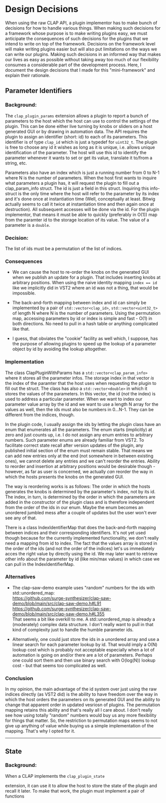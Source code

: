 Design Decisions
================

When using the raw CLAP API, a plugin implementor has to make bunch of decisions for how to 
handle various things. When making such decisions for a framework whose purpose is to make writing
plugins easy, we must anticipate the consequences of such decisions for the plugins that we intend 
to write on top of the framework. Decisions on the framework level will make writing plugins easier
but will also put limitations on the ways we can write our plugins. Making such decisions in an 
informed way that makes our lives as easy as possible without taking away too much of our 
flexibility consumes a considerable part of the development process. Here, I document the design 
decisions that I made for this "mini-framework" and explain their rationale.


Parameter Identifiers
---------------------

### Background:

The `clap_plugin_params` extension allows a plugin to report a bunch of parameters to the host which
the host can use to control the settings of the plugin. This can be done either live turning by 
knobs or sliders on a host generated GUI or by drawing in automation data. The API requires the 
plugin to assign an identifier (short: id) to each of its parameters. This identifier is of type 
`clap_id` which is just a typedef for `uint32_t`. The plugin is free to choose any id it wishes as 
long as it is unique, i.e. allows unique identification of the parameter. The host will use this id 
to identify the parameter whenever it wants to set or get its value, translate it to/from a string, 
etc. 

Parameters also have an index which is just a running number from 0 to N-1 where N is the number of 
parameters. When the host first wants to inquire what parameters a plugin has, it will request the 
plugin to fill out a clap_param_info struct. The id is just a field in this struct. Inquiring this 
info-struct is the only time where the host will refer to the parameter by its index and it's done 
once at instantiation time (Well, conceptually at least. Bitwig actually seems to call it twice at 
instantiation time and then again once at destruction). All subsequent accesses will be done via the 
id. For the plugin implementor, that means it must be able to quickly (preferably in O(1)) map from 
the paramter id to the storage location of its value. The value of a parameter is a `double`.


### Decision:

The list of ids must be a permutation of the list of indices.


### Consequences

- We can cause the host to re-order the knobs on the generated GUI when we publish an update for a
  plugin. That includes inserting knobs at arbitrary positions. When using the naive identity 
  mapping `index == id` like we implicitly did in VST2 where an id was not a thing, that would be 
  impossible.

- The back-and-forth mapping between index and id can simply be implemented by a pair of 
  `std::vector<clap_id>`, `std::vector<uint32_t>` of length N where N is the number of parameters. 
  Using the permutation map, accessing parameters by id or index is simple and fast - O(1) in both 
  directions. No need to pull in a hash table or anything complicated like that.

- I guess, that obviates the "cookie" facility as well which, I suppose, has the purpose of 
  allowing plugins to speed up the lookup of a parameter object by id by avoiding the lookup
  altogether.


### Implementation

The class ClapPluginWithParams has a `std::vector<clap_param_info>` where it stores all the 
parameter infos. The storage index in that vector *is* the index of the paramter that the host uses 
when requesting the plugin to fill out the struct. The class has also a `std::vector<double>` in 
which it stores the values of the parameters. In this vector, the id (*not* the index) is used to 
address a particular parameter. When we want to index our parameter value array by the id and we 
want to use a length N array for the values as well, then the ids must also be numbers in 0...N-1. 
They can be different from the indices, though. 

In the plugin code, I usually assign the ids by letting the plugin class have an enum that 
enumerates all the parameters. The enum starts (implicitly) at zero and just counts up, i.e. I do 
not assign any enum entries to arbitrary numbers. Such parameter enums are already familiar from 
VST2. To facilitate correct state recall after version updates of the plugin, any published initial 
section of the enum must remain stable. That means we can add new entries only at the end (not 
somewhere in between existing ones), we cannot delete any entries and we can't reorder the entries. 
Ability to reorder and insertion at arbitrary positions would be desirable though - however, as far 
as user is concerned, we actually *can* reorder the way in which the hosts presents the knobs on the 
generated GUI.

The way is reordering works is as follows: The order in which the hosts generates the knobs is 
determined by the parameter's index, not by its id. The index, in turn, is determined by the order 
in which the parameters are added in the constructor of the plugin class and is therefore 
independent from the order of the ids in our enum. Maybe the enum becomes an unordered jumbled mess
after a couple of updates but the user won't ever see any of that.

There is a class IndexIdentifierMap that does the back-and-forth mapping between indices and their
corresponding identifiers. It's not yet used though because for the currently implemented 
functionality, we don't really need a mapping from id to index. The fact that the values array is 
stored in the order of the ids (and not the order of the indices) let's us immediately acces the 
right value by directly using the id. We may later want to retrieve other info about the parameter 
by id (like min/max values) in which case we can pull in the IndexIdentifierMap.


### Alternatives

- The clap-saw-demo example uses "random" numbers for the ids with std::unordered_map:  
  https://github.com/surge-synthesizer/clap-saw-demo/blob/main/src/clap-saw-demo.h#L91  
  https://github.com/surge-synthesizer/clap-saw-demo/blob/main/src/clap-saw-demo.h#L355  
  That seems a bit like overkill to me. A std::unordered_map is already a (moderately) 
  complex data structure. I don't really want to pull in that kind of complexity just to handle the 
  humble parameter ids.

- Alternatively, one could just store the ids in a unordered array and use a linear search for each 
  parameter lookup by id. That would imply a O(N) lookup cost which is probably not acceptable 
  especially when a lot of automation is going on and/or there are a lot of parameters. Perhaps one 
  could sort them and then use binary search with O(log(N)) lookup cost - but that seems too 
  complicated as well. 


### Conclusion

In my opinion, the main advantage of the id system over just using the raw indices directly (as VST2 
did) is the ability to have freedom over the way in which the host orders the parameters on its 
generated GUI and the ability to change that apparent order in updated vesriosn of plugins. The 
permutation mapping retains this ability and that's really all I care about. I don't really see how 
using totally "random" numbers would buy us any more flexibility for things that matter. So, the 
restriction to permutation maps seems to not give up anything of value while buying us a simple
implementation of the mapping. That's why I opted for it.

----------------------------------------------------------------------------------------------------

State
-----

### Background:

When a CLAP implements the `clap_plugin_state`

extension, it can use it to allow the host to store the state of 
the plugin and recall it later. To make that work, the plugin must implement a pair of functions



